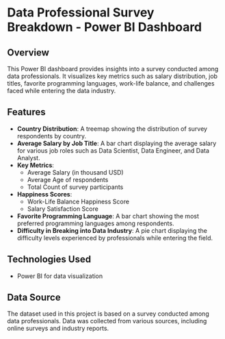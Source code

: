 # Data Professional Survey Breakdown - Power BI Dashboard

## Overview
This Power BI dashboard provides insights into a survey conducted among data professionals. It visualizes key metrics such as salary distribution, job titles, favorite programming languages, work-life balance, and challenges faced while entering the data industry.

## Features
- **Country Distribution**: A treemap showing the distribution of survey respondents by country.
- **Average Salary by Job Title**: A bar chart displaying the average salary for various job roles such as Data Scientist, Data Engineer, and Data Analyst.
- **Key Metrics**:
  - Average Salary (in thousand USD)
  - Average Age of respondents
  - Total Count of survey participants
- **Happiness Scores**:
  - Work-Life Balance Happiness Score
  - Salary Satisfaction Score
- **Favorite Programming Language**: A bar chart showing the most preferred programming languages among respondents.
- **Difficulty in Breaking into Data Industry**: A pie chart displaying the difficulty levels experienced by professionals while entering the field.

## Technologies Used
- Power BI for data visualization


## Data Source
The dataset used in this project is based on a survey conducted among data professionals. Data was collected from various sources, including online surveys and industry reports.





